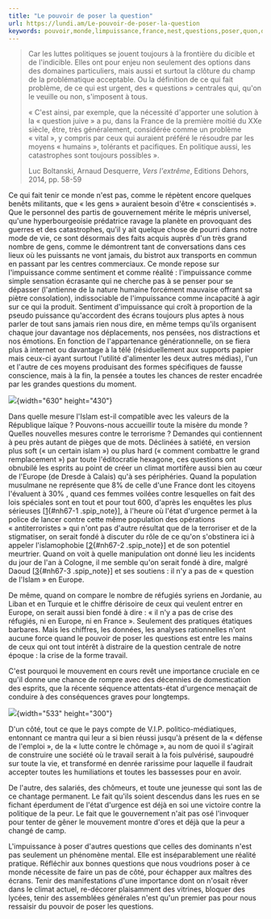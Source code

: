 ```yaml
---
title: "Le pouvoir de poser la question"
url: https://lundi.am/Le-pouvoir-de-poser-la-question
keywords: pouvoir,monde,limpuissance,france,nest,questions,poser,quon,durgence,fondé,question
---
```

> Car les luttes politiques se jouent toujours à la frontière du dicible et de l'indicible. Elles ont pour enjeu non seulement des options dans des domaines particuliers, mais aussi et surtout la clôture du champ de la problématique acceptable. Ou la définition de ce qui fait problème, de ce qui est urgent, des « questions » centrales qui, qu'on le veuille ou non, s'imposent à tous.
>
> « C'est ainsi, par exemple, que la nécessité d'apporter une solution à la « question juive » a pu, dans la France de la première moitié du XXe siècle, être, très généralement, considérée comme un problème « vital », y compris par ceux qui auraient préféré le résoudre par les moyens « humains », tolérants et pacifiques. En politique aussi, les catastrophes sont toujours possibles ».
>
> Luc Boltanski, Arnaud Desquerre, *Vers l'extrême*, Editions Dehors, 2014, pp. 58-59

Ce qui fait tenir ce monde n'est pas, comme le répètent encore quelques benêts militants, que « les gens » auraient besoin d'être « conscientisés ». Que le personnel des partis de gouvernement mérite le mépris universel, qu'une hyperbourgeoisie prédatrice ravage la planète en provoquant des guerres et des catastrophes, qu'il y ait quelque chose de pourri dans notre mode de vie, ce sont désormais des faits acquis auprès d'un très grand nombre de gens, comme le démontrent tant de conversations dans ces lieux où les puissants ne vont jamais, du bistrot aux transports en commun en passant par les centres commerciaux. Ce monde repose sur l'impuissance comme sentiment et comme réalité : l'impuissance comme simple sensation écrasante qui ne cherche pas à se penser pour se dépasser (l'antienne de la nature humaine forcément mauvaise offrant sa piètre consolation), indissociable de l'impuissance comme incapacité à agir sur ce qui la produit. Sentiment d'impuissance qui croît à proportion de la pseudo puissance qu'accordent des écrans toujours plus aptes à nous parler de tout sans jamais rien nous dire, en même temps qu'ils organisent chaque jour davantage nos déplacements, nos pensées, nos distractions et nos émotions. En fonction de l'appartenance générationnelle, on se fiera plus à internet ou davantage à la télé (résiduellement aux supports papier mais ceux-ci ayant surtout l'utilité d'alimenter les deux autres médias), l'un et l'autre de ces moyens produisant des formes spécifiques de fausse conscience, mais à la fin, la pensée a toutes les chances de rester encadrée par les grandes questions du moment.

![](local/cache-vignettes/L630xH430/islam-medias-islamophobie-e888f.jpg?1547092667){width="630" height="430"}

Dans quelle mesure l'Islam est-il compatible avec les valeurs de la République laïque ? Pouvons-nous accueillir toute la misère du monde ? Quelles nouvelles mesures contre le terrorisme ? Demandes qui contiennent à peu près autant de pièges que de mots. Déclinées à satiété, en version plus soft (« un certain islam ») ou plus hard (« comment combattre le grand remplacement ») par toute l'éditocratie hexagone, ces questions ont obnubilé les esprits au point de créer un climat mortifère aussi bien au cœur de l'Europe (de Dresde à Calais) qu'à ses périphéries. Quand la population musulmane ne représente que 8% de celle d'une France dont les citoyens l'évaluent à 30% , quand ces femmes voilées contre lesquelles on fait des lois spéciales sont en tout et pour tout 600, d'après les enquêtes les plus sérieuses \[[1](#nb67-1 "Et que l’immense majorité, sinon la totalité d’entre elles ne sont nullement (...)"){#nh67-1 .spip_note}\], à l'heure où l'état d'urgence permet à la police de lancer contre cette même population des opérations « antiterroristes » qui n'ont pas d'autre résultat que de la terroriser et de la stigmatiser, on serait fondé à discuter du rôle de ce qu'on s'obstinera ici à appeler l'islamophobie \[[2](#nb67-2 "Malgré la fatwa lancée sur ce mot jusque dans certaines franges (...)"){#nh67-2 .spip_note}\] et de son potentiel meurtrier. Quand on voit à quelle manipulation ont donné lieu les incidents du jour de l'an à Cologne, il me semble qu'on serait fondé à dire, malgré Daoud \[[3](#nb67-3 "Soyons clairs : le problème, ce n’était pas que Kamel Daoud parle de la misère (...)"){#nh67-3 .spip_note}\] et ses soutiens : il n'y a pas de « question de l'Islam » en Europe.

De même, quand on compare le nombre de réfugiés syriens en Jordanie, au Liban et en Turquie et le chiffre dérisoire de ceux qui veulent entrer en Europe, on serait aussi bien fondé à dire : « il n'y a pas de crise des réfugiés, ni en Europe, ni en France ». Seulement des pratiques étatiques barbares. Mais les chiffres, les données, les analyses rationnelles n'ont aucune force quand le pouvoir de poser les questions est entre les mains de ceux qui ont tout intérêt à distraire de la question centrale de notre époque : la crise de la forme travail.

C'est pourquoi le mouvement en cours revêt une importance cruciale en ce qu'il donne une chance de rompre avec des décennies de domestication des esprits, que la récente séquence attentats-état d'urgence menaçait de conduire à des conséquences graves pour longtemps.

![](local/cache-vignettes/L533xH300/cz4mj6bwiaacbql-70b3f.jpg?1547092667){width="533" height="300"}

D'un côté, tout ce que le pays compte de V.I.P. politico-médiatiques, entonnant ce mantra qui leur a si bien réussi jusqu'à présent de la « défense de l'emploi », de la « lutte contre le chômage », au nom de quoi il s'agirait de construire une société où le travail serait à la fois pulvérisé, saupoudré sur toute la vie, et transformé en denrée rarissime pour laquelle il faudrait accepter toutes les humiliations et toutes les bassesses pour en avoir.

De l'autre, des salariés, des chômeurs, et toute une jeunesse qui sont las de ce chantage permanent. Le fait qu'ils soient descendus dans les rues en se fichant éperdument de l'état d'urgence est déjà en soi une victoire contre la politique de la peur. Le fait que le gouvernement n'ait pas osé l'invoquer pour tenter de gêner le mouvement montre d'ores et déjà que la peur a changé de camp.

L'impuissance à poser d'autres questions que celles des dominants n'est pas seulement un phénomène mental. Elle est inséparablement une réalité pratique. Réfléchir aux bonnes questions que nous voudrions poser à ce monde nécessite de faire un pas de côté, pour échapper aux maîtres des écrans. Tenir des manifestations d'une importance dont on n'osait rêver dans le climat actuel, re-décorer plaisamment des vitrines, bloquer des lycées, tenir des assemblées générales n'est qu'un premier pas pour nous ressaisir du pouvoir de poser les questions.
